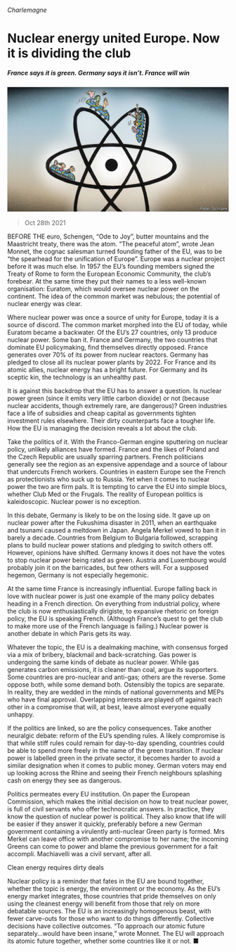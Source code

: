 ###### Charlemagne

# Nuclear energy united Europe. Now it is dividing the club 

##### France says it is green. Germany says it isn’t. France will win 

![image](images/20211030_EUD000_1.jpg) 

> Oct 28th 2021 

BEFORE THE euro, Schengen, “Ode to Joy”, butter mountains and the Maastricht treaty, there was the atom. “The peaceful atom”, wrote Jean Monnet, the cognac salesman turned founding father of the EU, was to be “the spearhead for the unification of Europe”. Europe was a nuclear project before it was much else. In 1957 the EU’s founding members signed the Treaty of Rome to form the European Economic Community, the club’s forebear. At the same time they put their names to a less well-known organisation: Euratom, which would oversee nuclear power on the continent. The idea of the common market was nebulous; the potential of nuclear energy was clear.

Where nuclear power was once a source of unity for Europe, today it is a source of discord. The common market morphed into the EU of today, while Euratom became a backwater. Of the EU’s 27 countries, only 13 produce nuclear power. Some ban it. France and Germany, the two countries that dominate EU policymaking, find themselves directly opposed. France generates over 70% of its power from nuclear reactors. Germany has pledged to close all its nuclear power plants by 2022. For France and its atomic allies, nuclear energy has a bright future. For Germany and its sceptic kin, the technology is an unhealthy past.


It is against this backdrop that the EU has to answer a question. Is nuclear power green (since it emits very little carbon dioxide) or not (because nuclear accidents, though extremely rare, are dangerous)? Green industries face a life of subsidies and cheap capital as governments tighten investment rules elsewhere. Their dirty counterparts face a tougher life. How the EU is managing the decision reveals a lot about the club.

Take the politics of it. With the Franco-German engine sputtering on nuclear policy, unlikely alliances have formed. France and the likes of Poland and the Czech Republic are usually sparring partners. French politicians generally see the region as an expensive appendage and a source of labour that undercuts French workers. Countries in eastern Europe see the French as protectionists who suck up to Russia. Yet when it comes to nuclear power the two are firm pals. It is tempting to carve the EU into simple blocs, whether Club Med or the Frugals. The reality of European politics is kaleidoscopic. Nuclear power is no exception.

In this debate, Germany is likely to be on the losing side. It gave up on nuclear power after the Fukushima disaster in 2011, when an earthquake and tsunami caused a meltdown in Japan. Angela Merkel vowed to ban it in barely a decade. Countries from Belgium to Bulgaria followed, scrapping plans to build nuclear power stations and pledging to switch others off. However, opinions have shifted. Germany knows it does not have the votes to stop nuclear power being rated as green. Austria and Luxembourg would probably join it on the barricades, but few others will. For a supposed hegemon, Germany is not especially hegemonic.

At the same time France is increasingly influential. Europe falling back in love with nuclear power is just one example of the many policy debates heading in a French direction. On everything from industrial policy, where the club is now enthusiastically dirigiste, to expansive rhetoric on foreign policy, the EU is speaking French. (Although France’s quest to get the club to make more use of the French language is failing.) Nuclear power is another debate in which Paris gets its way.

Whatever the topic, the EU is a dealmaking machine, with consensus forged via a mix of bribery, blackmail and back-scratching. Gas power is undergoing the same kinds of debate as nuclear power. While gas generates carbon emissions, it is cleaner than coal, argue its supporters. Some countries are pro-nuclear and anti-gas; others are the reverse. Some oppose both, while some demand both. Ostensibly the topics are separate. In reality, they are wedded in the minds of national governments and MEPs who have final approval. Overlapping interests are played off against each other in a compromise that will, at best, leave almost everyone equally unhappy.

If the politics are linked, so are the policy consequences. Take another neuralgic debate: reform of the EU’s spending rules. A likely compromise is that while stiff rules could remain for day-to-day spending, countries could be able to spend more freely in the name of the green transition. If nuclear power is labelled green in the private sector, it becomes harder to avoid a similar designation when it comes to public money. German voters may end up looking across the Rhine and seeing their French neighbours splashing cash on energy they see as dangerous.

Politics permeates every EU institution. On paper the European Commission, which makes the initial decision on how to treat nuclear power, is full of civil servants who offer technocratic answers. In practice, they know the question of nuclear power is political. They also know that life will be easier if they answer it quickly, preferably before a new German government containing a virulently anti-nuclear Green party is formed. Mrs Merkel can leave office with another compromise to her name; the incoming Greens can come to power and blame the previous government for a fait accompli. Machiavelli was a civil servant, after all.

Clean energy requires dirty deals

Nuclear policy is a reminder that fates in the EU are bound together, whether the topic is energy, the environment or the economy. As the EU’s energy market integrates, those countries that pride themselves on only using the cleanest energy will benefit from those that rely on more debatable sources. The EU is an increasingly homogenous beast, with fewer carve-outs for those who want to do things differently. Collective decisions have collective outcomes. “To approach our atomic future separately…would have been insane,” wrote Monnet. The EU will approach its atomic future together, whether some countries like it or not. ■

